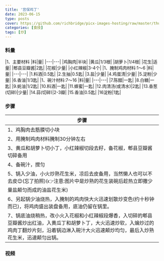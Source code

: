 ```yaml
---
title: '宫保鸡丁'
date: 2023-06-15
type: posts
cover: https://github.com/richbridge/picx-images-hosting/raw/master/thumbnail/食技.jpg
categories: [食技]
tags: [炒]
---
```


### 料量
|1、主要材料
|料|量|
|---|---|
|鸡胸肉|半块|
|黄瓜|1/3根|
|胡萝卜|1/4根|
|花生|适量|
|郫县豆瓣酱|2匙|
|花椒|少量|
|小红辣椒|3-4个|
|1、腌制鸡肉材料:1～6
|料|量|
|---|---|
|1.料酒|0.5匙|
|2.生抽|0.5匙|
|3.盐|少量|
|4.鸡蛋清|少量|
|5.淀粉|少量|
|6.香油|1/3匙|
|1、碗汁材料:7～16
|料|量|
|---|---|
|7.陈醋|一匙|
|8.白糖|一匙|
|9.蚝油|1/2匙|
|10.料酒|一匙|
|11.蜂蜜|一匙|
|12.肉清汤(或清水)|2匙|
|13.香葱(切碎)|少量|
|14.蒜(切碎)|2-3瓣|
|15.香油|0.5匙|
|16淀粉|1匙|

### 步骤

|步骤|
|---|
|1、鸡胸肉去筋膜切小块|
|2、用腌制鸡肉材料腌制30分钟左右|
|3、黄瓜和胡萝卜切小丁，小红辣椒切段去籽，备花椒，郫县豆瓣酱切碎备用|
|4、备碗汁，搅匀|
|5、锅入少油，小火炒熟花生米，凉后去皮备用，当然懒人也可以不去皮😊(忘了拍照)(👉注意:图片中是炒熟的花生装碗后趁热立即撒少量盐颠匀而成的油盐花生米)|
|6、另起锅少油烧热，入腌制的鸡肉快大火迅速划散炒变色(约十秒钟而已)，将鸡肉盛出装盘备用，底油仍留在锅里。|
|7、锅底油烧稍热，改小火入花椒和小红辣椒段爆香，入切碎的郫县豆瓣酱炒出红油，入黄瓜丁和胡萝卜丁，大火迅速炒软，入煸炒过的鸡肉丁翻炒片刻，沿着锅边淋入碗汁大火迅速颠炒均匀，最后入炒熟花生米，迅速颠匀出锅。|



### 视频
